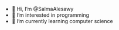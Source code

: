 - 👋 Hi, I’m @SalmaAlesawy
- 👀 I’m interested in programming
- 🌱 I’m currently learning computer science


<!---
SalmaAlesawy/SalmaAlesawy is a ✨ special ✨ repository because its `README.md` (this file) appears on your GitHub profile.
You can click the Preview link to take a look at your changes.
--->
